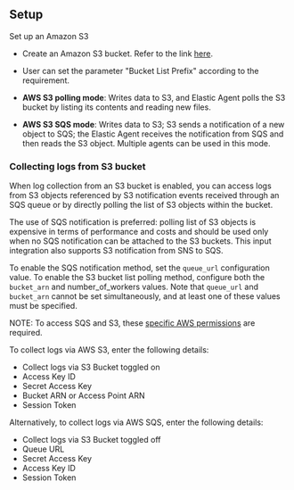 ## Setup

Set up an Amazon S3
- Create an Amazon S3 bucket. Refer to the link [here](https://docs.aws.amazon.com/AmazonS3/latest/userguide/create-bucket-overview.html).
- User can set the parameter "Bucket List Prefix" according to the requirement.

- **AWS S3 polling mode**: Writes data to S3, and Elastic Agent polls the S3 bucket by listing its contents and reading new files. 
- **AWS S3 SQS mode**: Writes data to S3; S3 sends a notification of a new object to SQS; the Elastic Agent receives the notification from SQS and then reads the S3 object. Multiple agents can be used in this mode.


### Collecting logs from S3 bucket

When log collection from an S3 bucket is enabled, you can access logs from S3 objects referenced by S3 notification events received through an SQS queue or by directly polling the list of S3 objects within the bucket.

The use of SQS notification is preferred: polling list of S3 objects is
expensive in terms of performance and costs and should be used only
when no SQS notification can be attached to the S3 buckets. This input
integration also supports S3 notification from SNS to SQS.

To enable the SQS notification method, set the `queue_url` configuration value. To enable the S3 bucket list polling method, configure both the `bucket_arn` and number_of_workers values. Note that `queue_url` and `bucket_arn` cannot be set simultaneously, and at least one of these values must be specified.

NOTE: To access SQS and S3, these [specific AWS permissions](https://www.elastic.co/guide/en/beats/filebeat/current/filebeat-input-aws-s3.html#_aws_permissions_2) are required.

  To collect logs via AWS S3, enter the following details:
  - Collect logs via S3 Bucket toggled on
  - Access Key ID
  - Secret Access Key
  - Bucket ARN or Access Point ARN
  - Session Token

  Alternatively, to collect logs via AWS SQS, enter the following details:
  - Collect logs via S3 Bucket toggled off
  - Queue URL
  - Secret Access Key
  - Access Key ID
  - Session Token
